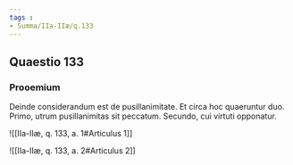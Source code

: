 ```yaml
---
tags : 
- Summa/IIa-IIæ/q.133
---
```


## Quaestio 133

### Prooemium

Deinde considerandum est de pusillanimitate. Et circa hoc quaeruntur duo. Primo, utrum pusillanimitas sit peccatum. Secundo, cui virtuti opponatur.

![[IIa-IIæ, q. 133, a. 1#Articulus 1]]

![[IIa-IIæ, q. 133, a. 2#Articulus 2]]

